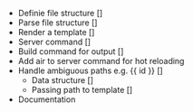 - Definie file structure []
- Parse file structure []
- Render a template []
- Server command []
- Build command for output []
- Add air to server command for hot reloading
- Handle ambiguous paths e.g. {{ id }} []
    - Data structure []
    - Passing path to template []
- Documentation

